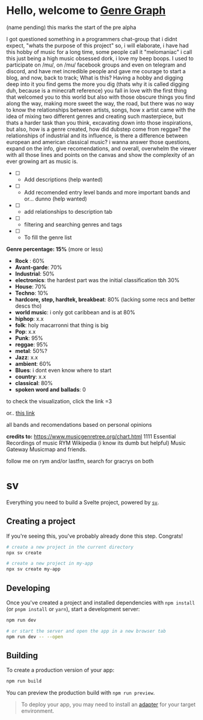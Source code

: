 # Hello, welcome to [Genre Graph](https://genresgraph.netlify.app/)
(name pending)
this marks the start of the pre alpha

I got questioned something in a programmers chat-group that i didnt expect, "whats the purpose of this project" so, i will elaborate, i have had this hobby of music for a long time, some people call it "melomaniac" i call this just being a high music obsessed dork, i love my beep boops. I used to participate on /mu/, on /mu/ facebook groups and even on telegram and discord, and have met incredible people and gave me courage to start a blog, and now, back to track; What is this? Having a hobby and digging deep into it you find gems the more you dig (thats why it is called digging duh, because is a minecraft reference) you fall in love with the first thing that welcomed you to this world but also with those obscure things you find along the way, making more sweet the way, the road, but there was no way to know the relationships between artists, songs, how x artist came with the idea of mixing two different genres and creating such masterpiece, but thats a harder task than you think, excavating down into those inspirations, but also, how is a genre created, how did dubstep come from reggae? the relationships of industrial and its influence, is there a difference between european and american classical music? i wanna answer those questions, expand on the info, give recomendations, and overall, overwhelm the viewer with all those lines and points on the canvas and show the complexity of an ever growing art as music is.


- [ ] - Add descriptions (help wanted)
- [ ] - Add recomended entry level bands and more important bands and or... dunno (help wanted)
- [ ] - add relationships to description tab
- [ ] - filtering and searching genres and tags
- [ ] - To fill the genre list



**Genre percentage: 15%** (more or less)

- **Rock** : 60%
- **Avant-garde**: 70%
- **Industrial**: 50%
- **electronics**: the hardest part was the initial classification tbh 30%
- **House**: 70%
- **Techno**: 10%
- **hardcore, step, hardtek, breakbeat**: 80% (lacking some recs and better descs tho)
- **world music**: i only got caribbean and is at 80%
- **hiphop**: x.x
- **folk**: holy macarronni that thing is big
- **Pop**: x.x
- **Punk**: 95%
- **reggae**: 95%
- **metal**: 50%?
- **Jazz**: x.x
- **ambient**: 60%
- **Blues**: i dont even know where to start
- **country**: x.x
- **classical**: 80% 
- **spoken word and ballads**: 0




to check the visualization, click the link =3

or..
[this link](https://genresgraph.netlify.app/)

all bands and recomendations based on personal opinions

**credits to:**
https://www.musicgenretree.org/chart.html
1111 Essential Recordings of music
RYM
Wikipedia (i know its dumb but helpful)
Music Gateway
Musicmap
and friends.

follow me on rym and/or lastfm, search for gracrys on both

# sv

Everything you need to build a Svelte project, powered by [`sv`](https://github.com/sveltejs/cli).

## Creating a project

If you're seeing this, you've probably already done this step. Congrats!

```bash
# create a new project in the current directory
npx sv create

# create a new project in my-app
npx sv create my-app
```

## Developing

Once you've created a project and installed dependencies with `npm install` (or `pnpm install` or `yarn`), start a development server:

```bash
npm run dev

# or start the server and open the app in a new browser tab
npm run dev -- --open
```

## Building

To create a production version of your app:

```bash
npm run build
```

You can preview the production build with `npm run preview`.

> To deploy your app, you may need to install an [adapter](https://svelte.dev/docs/kit/adapters) for your target environment.
